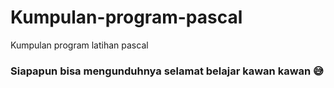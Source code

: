 # Kumpulan-program-pascal
Kumpulan program latihan pascal 

### Siapapun bisa mengunduhnya selamat belajar kawan kawan 😅

